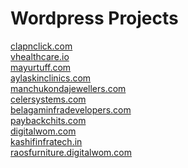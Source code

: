 # Wordpress Projects

[clapnclick.com](https://clapnclick.com/) <br>
[vhealthcare.io](https://vhealthcare.io/) <br>
[mayurtuff.com](https://mayurtuff.com/) <br>
[aylaskinclinics.com](https://aylaskinclinics.com/) <br>
[manchukondajewellers.com](https://manchukondajewellers.com/) <br>
[celersystems.com](https://www.celersystems.com/) <br>
[belagaminfradevelopers.com](https://belagaminfradevelopers.com/) <br>
[paybackchits.com](https://paybackchits.com/) <br>
[digitalwom.com](https://digitalwom.com/) <br>
[kashifinfratech.in](http://kashifinfratech.in/) <br>
[raosfurniture.digitalwom.com](https://raosfurniture.digitalwom.com/) <br>
